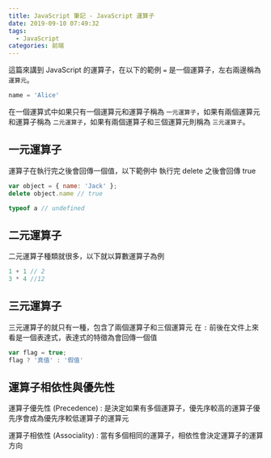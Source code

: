 ```yaml
---
title: JavaScript 筆記 - JavaScript 運算子
date: 2019-09-10 07:49:32
tags: 
  - JavaScript
categories: 前端
---
```


這篇來講到 JavaScript 的運算子，在以下的範例 `=` 是一個運算子，左右兩邊稱為 `運算元`。

``` JavaScript
name = 'Alice'
```

在一個運算式中如果只有一個運算元和運算子稱為 `一元運算子`，如果有兩個運算元和運算子稱為 `二元運算子`，如果有兩個運算子和三個運算元則稱為 `三元運算子`。

## 一元運算子
運算子在執行完之後會回傳一個值，以下範例中 執行完 delete 之後會回傳 true
``` JavaScript
var object = { name: 'Jack' };
delete object.name // true

typeof a // undefined
```

## 二元運算子
二元運算子種類就很多，以下就以算數運算子為例
``` JavaScript
1 + 1 // 2
3 * 4 //12
```

## 三元運算子
三元運算子的就只有一種，包含了兩個運算子和三個運算元
在 `:` 前後在文件上來看是一個表達式，表達式的特徵為會回傳一個值
``` JavaScript
var flag = true;
flag ? '真值' : '假值'
```

## 運算子相依性與優先性
運算子優先性 (Precedence) : 是決定如果有多個運算子，優先序較高的運算子優先序會成為優先序較低運算子的運算元

運算子相依性 (Associality) : 當有多個相同的運算子，相依性會決定運算子的運算方向

